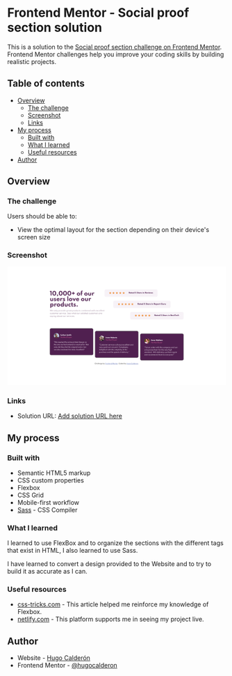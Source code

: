 # Frontend Mentor - Social proof section solution

This is a solution to the [Social proof section challenge on Frontend Mentor](https://www.frontendmentor.io/challenges/social-proof-section-6e0qTv_bA). Frontend Mentor challenges help you improve your coding skills by building realistic projects. 

## Table of contents

- [Overview](#overview)
  - [The challenge](#the-challenge)
  - [Screenshot](#screenshot)
  - [Links](#links)
- [My process](#my-process)
  - [Built with](#built-with)
  - [What I learned](#what-i-learned)
  - [Useful resources](#useful-resources)
- [Author](#author)

## Overview

### The challenge

Users should be able to:

- View the optimal layout for the section depending on their device's screen size

### Screenshot

![](./screenshot.png)

### Links

- Solution URL: [Add solution URL here](https://awesome-austin-8f4e8a.netlify.app/)

## My process

### Built with

- Semantic HTML5 markup
- CSS custom properties
- Flexbox
- CSS Grid
- Mobile-first workflow
- [Sass](https://sass-lang.com/) - CSS Compiler 

### What I learned

I learned to use FlexBox and to organize the sections with the different tags that exist in HTML, I also learned to use Sass.

I have learned to convert a design provided to the Website and to try to build it as accurate as I can.

### Useful resources

- [css-tricks.com](https://css-tricks.com/snippets/css/a-guide-to-flexbox/) - This article helped me reinforce my knowledge of Flexbox.
- [netlify.com](netlify.com) - This platform supports me in seeing my project live.

## Author

- Website - [Hugo Calderón](https://hugocalderon.github.io/)
- Frontend Mentor - [@hugocalderon](https://www.frontendmentor.io/profile/hugocalderon)
